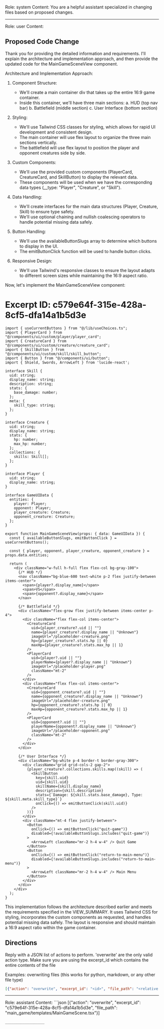 Role: system
Content: You are a helpful assistant specialized in changing files based on proposed changes.
__________________
Role: user
Content: 
## Proposed Code Change
Thank you for providing the detailed information and requirements. I'll explain the architecture and implementation approach, and then provide the updated code for the MainGameSceneView component.

Architecture and Implementation Approach:

1. Component Structure:
   - We'll create a main container div that takes up the entire 16:9 game container.
   - Inside this container, we'll have three main sections:
     a. HUD (top nav bar)
     b. Battlefield (middle section)
     c. User Interface (bottom section)

2. Styling:
   - We'll use Tailwind CSS classes for styling, which allows for rapid UI development and consistent design.
   - The main container will use flex layout to organize the three main sections vertically.
   - The battlefield will use flex layout to position the player and opponent creatures side by side.

3. Custom Components:
   - We'll use the provided custom components (PlayerCard, CreatureCard, and SkillButton) to display the relevant data.
   - These components will be used when we have the corresponding data types (__type: "Player", "Creature", or "Skill").

4. Data Handling:
   - We'll create interfaces for the main data structures (Player, Creature, Skill) to ensure type safety.
   - We'll use optional chaining and nullish coalescing operators to handle potential missing data safely.

5. Button Handling:
   - We'll use the availableButtonSlugs array to determine which buttons to display in the UI.
   - The emitButtonClick function will be used to handle button clicks.

6. Responsive Design:
   - We'll use Tailwind's responsive classes to ensure the layout adapts to different screen sizes while maintaining the 16:9 aspect ratio.

Now, let's implement the MainGameSceneView component:

# Excerpt ID: c579e64f-315e-428a-8cf5-dfa14a1b5d3e
```tsx main_game/templates/MainGameScene.tsx
import { useCurrentButtons } from "@/lib/useChoices.ts";
import { PlayerCard } from "@/components/ui/custom/player/player_card";
import { CreatureCard } from "@/components/ui/custom/creature/creature_card";
import { SkillButton } from "@/components/ui/custom/skill/skill_button";
import { Button } from "@/components/ui/button";
import { Shield, Swords, ArrowLeft } from 'lucide-react';

interface Skill {
  uid: string;
  display_name: string;
  description: string;
  stats: {
    base_damage: number;
  };
  meta: {
    skill_type: string;
  };
}

interface Creature {
  uid: string;
  display_name: string;
  stats: {
    hp: number;
    max_hp: number;
  };
  collections: {
    skills: Skill[];
  };
}

interface Player {
  uid: string;
  display_name: string;
}

interface GameUIData {
  entities: {
    player: Player;
    opponent: Player;
    player_creature: Creature;
    opponent_creature: Creature;
  };
}

export function MainGameSceneView(props: { data: GameUIData }) {
  const { availableButtonSlugs, emitButtonClick } = useCurrentButtons();

  const { player, opponent, player_creature, opponent_creature } = props.data.entities;

  return (
    <div className="w-full h-full flex flex-col bg-gray-100">
      {/* HUD */}
      <nav className="bg-blue-600 text-white p-2 flex justify-between items-center">
        <span>{player?.display_name}</span>
        <span>VS</span>
        <span>{opponent?.display_name}</span>
      </nav>

      {/* Battlefield */}
      <div className="flex-grow flex justify-between items-center p-4">
        <div className="flex flex-col items-center">
          <CreatureCard
            uid={player_creature?.uid || ""}
            name={player_creature?.display_name || "Unknown"}
            imageUrl="/placeholder-creature.png"
            hp={player_creature?.stats.hp || 0}
            maxHp={player_creature?.stats.max_hp || 1}
          />
          <PlayerCard
            uid={player?.uid || ""}
            playerName={player?.display_name || "Unknown"}
            imageUrl="/placeholder-player.png"
            className="mt-2"
          />
        </div>
        <div className="flex flex-col items-center">
          <CreatureCard
            uid={opponent_creature?.uid || ""}
            name={opponent_creature?.display_name || "Unknown"}
            imageUrl="/placeholder-creature.png"
            hp={opponent_creature?.stats.hp || 0}
            maxHp={opponent_creature?.stats.max_hp || 1}
          />
          <PlayerCard
            uid={opponent?.uid || ""}
            playerName={opponent?.display_name || "Unknown"}
            imageUrl="/placeholder-opponent.png"
            className="mt-2"
          />
        </div>
      </div>

      {/* User Interface */}
      <div className="bg-white p-4 border-t border-gray-300">
        <div className="grid grid-cols-2 gap-2">
          {player_creature?.collections.skills.map((skill) => (
            <SkillButton
              key={skill.uid}
              uid={skill.uid}
              skillName={skill.display_name}
              description={skill.description}
              stats={`Damage: ${skill.stats.base_damage}, Type: ${skill.meta.skill_type}`}
              onClick={() => emitButtonClick(skill.uid)}
            />
          ))}
        </div>
        <div className="mt-4 flex justify-between">
          <Button
            onClick={() => emitButtonClick("quit-game")}
            disabled={!availableButtonSlugs.includes("quit-game")}
          >
            <ArrowLeft className="mr-2 h-4 w-4" /> Quit Game
          </Button>
          <Button
            onClick={() => emitButtonClick("return-to-main-menu")}
            disabled={!availableButtonSlugs.includes("return-to-main-menu")}
          >
            <ArrowLeft className="mr-2 h-4 w-4" /> Main Menu
          </Button>
        </div>
      </div>
    </div>
  );
}
```

This implementation follows the architecture described earlier and meets the requirements specified in the VIEW_SUMMARY. It uses Tailwind CSS for styling, incorporates the custom components as requested, and handles potential missing data safely. The layout is responsive and should maintain a 16:9 aspect ratio within the game container.

## Directions
Reply with a JSON list of actions to perform. 'overwrite' are the only valid action type. 
Make sure you are using the excerpt_id which contains the entire contents of the file

Examples:
overwriting files (this works for python, markdown, or any other file type)
```json output_example1
[{"action": "overwrite", "excerpt_id": "<id>", "file_path": "<relative file path>"}]
```

__________________
Role: assistant
Content: ```json
[{"action": "overwrite", "excerpt_id": "c579e64f-315e-428a-8cf5-dfa14a1b5d3e", "file_path": "main_game/templates/MainGameScene.tsx"}]
```
__________________
